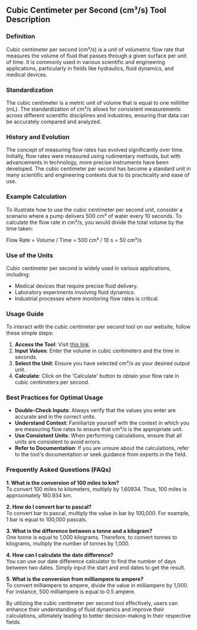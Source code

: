 ## Cubic Centimeter per Second (cm³/s) Tool Description

### Definition
Cubic centimeter per second (cm³/s) is a unit of volumetric flow rate that measures the volume of fluid that passes through a given surface per unit of time. It is commonly used in various scientific and engineering applications, particularly in fields like hydraulics, fluid dynamics, and medical devices.

### Standardization
The cubic centimeter is a metric unit of volume that is equal to one milliliter (mL). The standardization of cm³/s allows for consistent measurements across different scientific disciplines and industries, ensuring that data can be accurately compared and analyzed.

### History and Evolution
The concept of measuring flow rates has evolved significantly over time. Initially, flow rates were measured using rudimentary methods, but with advancements in technology, more precise instruments have been developed. The cubic centimeter per second has become a standard unit in many scientific and engineering contexts due to its practicality and ease of use.

### Example Calculation
To illustrate how to use the cubic centimeter per second unit, consider a scenario where a pump delivers 500 cm³ of water every 10 seconds. To calculate the flow rate in cm³/s, you would divide the total volume by the time taken:

Flow Rate = Volume / Time = 500 cm³ / 10 s = 50 cm³/s

### Use of the Units
Cubic centimeter per second is widely used in various applications, including:
- Medical devices that require precise fluid delivery.
- Laboratory experiments involving fluid dynamics.
- Industrial processes where monitoring flow rates is critical.

### Usage Guide
To interact with the cubic centimeter per second tool on our website, follow these simple steps:
1. **Access the Tool**: Visit [this link](https://www.inayam.co/unit-converter/flow_rate_volumetric).
2. **Input Values**: Enter the volume in cubic centimeters and the time in seconds.
3. **Select the Unit**: Ensure you have selected cm³/s as your desired output unit.
4. **Calculate**: Click on the 'Calculate' button to obtain your flow rate in cubic centimeters per second.

### Best Practices for Optimal Usage
- **Double-Check Inputs**: Always verify that the values you enter are accurate and in the correct units.
- **Understand Context**: Familiarize yourself with the context in which you are measuring flow rates to ensure that cm³/s is the appropriate unit.
- **Use Consistent Units**: When performing calculations, ensure that all units are consistent to avoid errors.
- **Refer to Documentation**: If you are unsure about the calculations, refer to the tool's documentation or seek guidance from experts in the field.

### Frequently Asked Questions (FAQs)

**1. What is the conversion of 100 miles to km?**  
To convert 100 miles to kilometers, multiply by 1.60934. Thus, 100 miles is approximately 160.934 km.

**2. How do I convert bar to pascal?**  
To convert bar to pascal, multiply the value in bar by 100,000. For example, 1 bar is equal to 100,000 pascals.

**3. What is the difference between a tonne and a kilogram?**  
One tonne is equal to 1,000 kilograms. Therefore, to convert tonnes to kilograms, multiply the number of tonnes by 1,000.

**4. How can I calculate the date difference?**  
You can use our date difference calculator to find the number of days between two dates. Simply input the start and end dates to get the result.

**5. What is the conversion from milliampere to ampere?**  
To convert milliampere to ampere, divide the value in milliampere by 1,000. For instance, 500 milliampere is equal to 0.5 ampere.

By utilizing the cubic centimeter per second tool effectively, users can enhance their understanding of fluid dynamics and improve their calculations, ultimately leading to better decision-making in their respective fields.